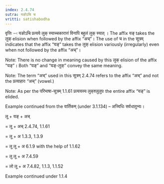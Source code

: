 ```yaml
---
index: 2.4.74
sutra: यङोऽचि च
vritti: satishabodha
---
```



वृत्तिः --ः यङोऽचि प्रत्यये लुक् स्याच्चकारात्तं विनापि बहुलं लुक् स्यात् । The affix यङ् takes the लुक् elision when followed by the affix “अच्”। The use of च in the सूत्रम् indicates that the affix “यङ्” takes the लुक् elision variously (irregularly) even when not followed by the affix “अच्”।

Note: There is no change in meaning caused by this लुक् elision of the affix “यङ्”। Both “यङ्” and “यङ्-लुक्” convey the same meaning.

Note: The term “अच्” used in this सूत्रम् 2.4.74 refers to the affix “अच्” and not the प्रत्याहारः “अच्” (vowel.)

Note: As per the परिभाषा-सूत्रम् 1.1.61 प्रत्ययस्य लुक्‌श्लुलुपः the entire affix “यङ्” is elided.


Example continued from the वार्तिकम् (under 3.1.134) – अज्विधिः सर्वधातुभ्यः।


लू + यङ् + अच्

= लू + अच् 2.4.74, 1.1.61

= लू + अ 1.3.3, 1.3.9

= लू लू + अ 6.1.9 with the help of 1.1.62

= लु लू + अ 7.4.59

= लो लू + अ 7.4.82, 1.1.3, 1.1.52


Example continued under 1.1.4

